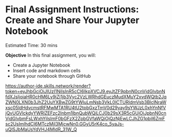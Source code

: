 # Final Assignment Instructions: Create and Share Your Jupyter Notebook
Estimated Time: 30 mins

**Objective**
In this final assignment, you will:
- Create a Jupyter Notebook
- Insert code and markdown cells
- Share your notebook through GitHub

https://author-ide.skills.network/render?token=eyJhbGciOiJIUzI1NiIsInR5cCI6IkpXVCJ9.eyJtZF9pbnN0cnVjdGlvbnNfdXJsIjoiaHR0cHM6Ly9jZi1jb3Vyc2VzLWRhdGEuczMudXMuY2xvdWQtb2JqZWN0LXN0b3JhZ2UuYXBwZG9tYWluLmNsb3VkL0lCTURldmVsb3BlclNraWxsc05ldHdvcmstRFMwMTA1RU4tU2tpbGxzTmV0d29yay9sYWJzL0xhYnNfVjQvUGVlckdyYWRlZEFzc2lnbm1lbnQubWQiLCJ0b29sX3R5cGUiOiJpbnN0cnVjdGlvbmFsLWxhYiIsImF0bGFzX2ZpbGVfaWQiOjQzNjEwLCJhZG1pbiI6ZmFsc2UsImlhdCI6MTczMjI3MjcwNn0.GGyU5rK4co_5yaJs-uQlSJbMaUsYdVHJ4MldR_31W_Q
